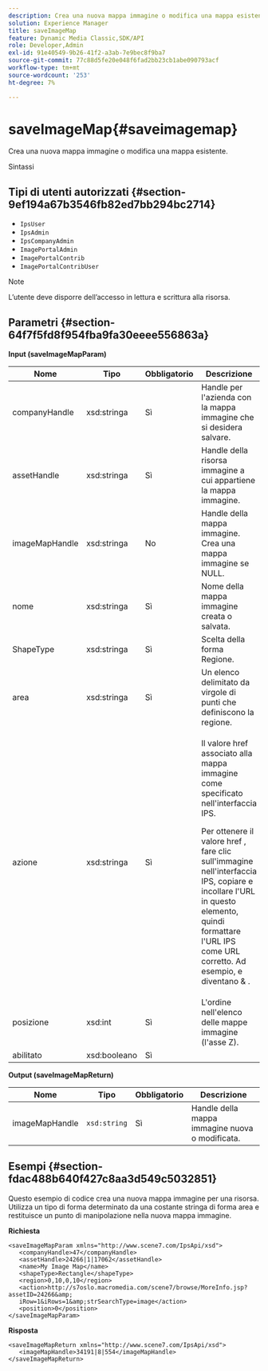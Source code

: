 ```yaml
---
description: Crea una nuova mappa immagine o modifica una mappa esistente.
solution: Experience Manager
title: saveImageMap
feature: Dynamic Media Classic,SDK/API
role: Developer,Admin
exl-id: 91e40549-9b26-41f2-a3ab-7e9bec8f9ba7
source-git-commit: 77c88d5fe20e048f6fad2bb23cb1abe090793acf
workflow-type: tm+mt
source-wordcount: '253'
ht-degree: 7%

---
```


# saveImageMap{#saveimagemap}

Crea una nuova mappa immagine o modifica una mappa esistente.

Sintassi

## Tipi di utenti autorizzati {#section-9ef194a67b3546fb82ed7bb294bc2714}

* `IpsUser`
* `IpsAdmin`
* `IpsCompanyAdmin`
* `ImagePortalAdmin`
* `ImagePortalContrib`
* `ImagePortalContribUser`

>[!NOTE]
>
>L’utente deve disporre dell’accesso in lettura e scrittura alla risorsa.

## Parametri {#section-64f7f5fd8f954fba9fa30eeee556863a}

**Input (saveImageMapParam)**

<table id="table_49649036F46941D2B1F28515674E533B"> 
 <thead> 
  <tr> 
   <th colname="col1" class="entry"> Nome </th> 
   <th colname="col2" class="entry"> Tipo </th> 
   <th colname="col3" class="entry"> Obbligatorio </th> 
   <th colname="col4" class="entry"> Descrizione </th> 
  </tr> 
 </thead>
 <tbody> 
  <tr> 
   <td colname="col1"> <span class="codeph"> <span class="varname"> companyHandle </span> </span> </td> 
   <td colname="col2"> <span class="codeph"> xsd:stringa </span> </td> 
   <td colname="col3"> Sì </td> 
   <td colname="col4"> Handle per l'azienda con la mappa immagine che si desidera salvare. </td> 
  </tr> 
  <tr> 
   <td colname="col1"> <span class="codeph"> <span class="varname"> assetHandle </span> </span> </td> 
   <td colname="col2"> <span class="codeph"> xsd:stringa </span> </td> 
   <td colname="col3"> Sì </td> 
   <td colname="col4"> Handle della risorsa immagine a cui appartiene la mappa immagine. </td> 
  </tr> 
  <tr> 
   <td colname="col1"> <span class="codeph"> <span class="varname"> imageMapHandle </span> </span> </td> 
   <td colname="col2"> <span class="codeph"> xsd:stringa </span> </td> 
   <td colname="col3"> No </td> 
   <td colname="col4"> Handle della mappa immagine. Crea una mappa immagine se NULL. </td> 
  </tr> 
  <tr> 
   <td colname="col1"> <span class="codeph"> <span class="varname"> nome </span> </span> </td> 
   <td colname="col2"> <span class="codeph"> xsd:stringa </span> </td> 
   <td colname="col3"> Sì </td> 
   <td colname="col4"> Nome della mappa immagine creata o salvata. </td> 
  </tr> 
  <tr> 
   <td colname="col1"> <span class="codeph"> <span class="varname"> ShapeType </span> </span> </td> 
   <td colname="col2"> <span class="codeph"> xsd:stringa </span> </td> 
   <td colname="col3"> Sì </td> 
   <td colname="col4"> Scelta della forma Regione. </td> 
  </tr> 
  <tr> 
   <td colname="col1"> <span class="codeph"> <span class="varname"> area </span> </span> </td> 
   <td colname="col2"> <span class="codeph"> xsd:stringa </span> </td> 
   <td colname="col3"> Sì </td> 
   <td colname="col4"> Un elenco delimitato da virgole di punti che definiscono la regione. </td> 
  </tr> 
  <tr> 
   <td colname="col1"> <span class="codeph"> <span class="varname"> azione </span> </span> </td> 
   <td colname="col2"> <span class="codeph"> xsd:stringa </span> </td> 
   <td colname="col3"> Sì </td> 
   <td colname="col4"> <p>Il valore <span class="codeph"> href </span> associato alla mappa immagine come specificato nell'interfaccia IPS. </p> <p>Per ottenere il valore <span class="codeph"> href </span>, fare clic sull'immagine nell'interfaccia IPS, copiare e incollare l'URL in questo elemento, quindi formattare l'URL IPS come URL corretto. Ad esempio, <span class="codeph"> e </span> diventano <span class="codeph"> &amp; </span>. </p> </td> 
  </tr> 
  <tr> 
   <td colname="col1"> <span class="codeph"> <span class="varname"> posizione </span> </span> </td> 
   <td colname="col2"> <span class="codeph"> xsd:int </span> </td> 
   <td colname="col3"> Sì </td> 
   <td colname="col4"> L'ordine nell'elenco delle mappe immagine (l'asse Z). </td> 
  </tr> 
  <tr> 
   <td colname="col1"> <span class="codeph"> <span class="varname"> abilitato </span> </span> </td> 
   <td colname="col2"> <span class="codeph"> xsd:booleano </span> </td> 
   <td colname="col3"> Sì </td> 
   <td colname="col4"></td> 
  </tr> 
 </tbody> 
</table>

**Output (saveImageMapReturn)**

| Nome | Tipo | Obbligatorio | Descrizione |
|---|---|---|---|
| imageMapHandle | `xsd:string` | Sì | Handle della mappa immagine nuova o modificata. |

## Esempi {#section-fdac488b640f427c8aa3d549c5032851}

Questo esempio di codice crea una nuova mappa immagine per una risorsa. Utilizza un tipo di forma determinato da una costante stringa di forma area e restituisce un punto di manipolazione nella nuova mappa immagine.

**Richiesta**

```
<saveImageMapParam xmlns="http://www.scene7.com/IpsApi/xsd"> 
   <companyHandle>47</companyHandle> 
   <assetHandle>24266|1|17062</assetHandle> 
   <name>My Image Map</name> 
   <shapeType>Rectangle</shapeType> 
   <region>0,10,0,10</region> 
   <action>http://s7oslo.macromedia.com/scene7/browse/MoreInfo.jsp?assetID=24266&amp; 
   iRow=1&iRows=1&amp;strSearchType=image</action> 
   <position>0</position> 
</saveImageMapParam>
```

**Risposta**

```
<saveImageMapReturn xmlns="http://www.scene7.com/IpsApi/xsd"> 
   <imageMapHandle>34191|8|554</imageMapHandle> 
</saveImageMapReturn>
```
